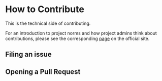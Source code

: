 # How to Contribute

This is the technical side of contributing.

For an introduction to project norms and how project admins think about contributions, please see the corresponding [page]() on the official site.

## Filing an issue


## Opening a Pull Request
